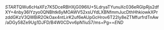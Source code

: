 $START$QWu6cHaXFz7K5DceRBHXjG096lU+5LdryaTYunuXc036eRGIpRjs2dfXY+4nby36lYzyo0QNBhtk6yMOAWV52xsUYdLXBNfmmJucDthHhkiowkXPrzddGKzV3QWBiR2OkOax4ntLirK2uf6eAUpGcHrov6T22Iy8eZTMfurfrdTnAw/aDGy58Ze9Ug1DJFD/B4W0CDvv6pN1iuS7/ms+Pg==$END$